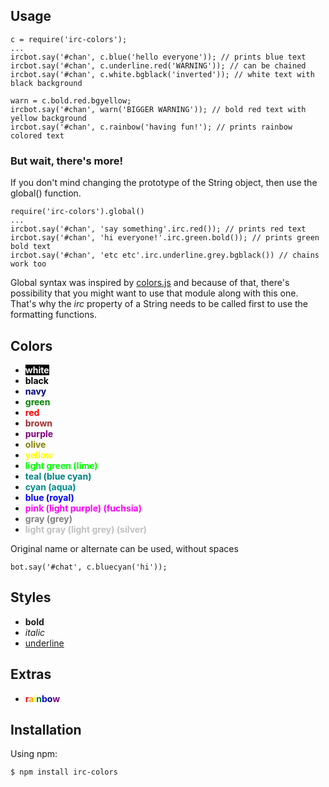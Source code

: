 Usage
------------------

    c = require('irc-colors');
    ...
    ircbot.say('#chan', c.blue('hello everyone')); // prints blue text
    ircbot.say('#chan', c.underline.red('WARNING')); // can be chained
    ircbot.say('#chan', c.white.bgblack('inverted')); // white text with black background
    
    warn = c.bold.red.bgyellow;
    ircbot.say('#chan', warn('BIGGER WARNING')); // bold red text with yellow background
    ircbot.say('#chan', c.rainbow('having fun!'); // prints rainbow colored text

### But wait, there's more!

If you don't mind changing the prototype of the String object, then use the global() function.

    require('irc-colors').global()
    ...
    ircbot.say('#chan', 'say something'.irc.red()); // prints red text
    ircbot.say('#chan', 'hi everyone!'.irc.green.bold()); // prints green bold text
    ircbot.say('#chan', 'etc etc'.irc.underline.grey.bgblack()) // chains work too

Global syntax was inspired by [colors.js](https://github.com/Marak/colors.js) and because of that, there's possibility that you might want to use that module along with this one. That's why the *irc* property of a String needs to be called first to use the formatting functions.


Colors
--------------
* <span style="color:white;background-color:black">**white**</span>
* <span style="color:black">**black**</span>
* <span style="color:navy">**navy**</span>
* <span style="color:green">**green**</span>
* <span style="color:red">**red**</span>
* <span style="color:brown">**brown**</span>
* <span style="color:purple">**purple**</span>
* <span style="color:olive">**olive**</span>
* <span style="color:yellow">**yellow**</span>
* <span style="color:lime">**light green (lime)**</span>
* <span style="color:teal">**teal (blue cyan)**</span>
* <span style="color:darkcyan">**cyan (aqua)**</span>
* <span style="color:blue">**blue (royal)**</span>
* <span style="color:fuchsia">**pink (light purple) (fuchsia)**</span>
* <span style="color:gray">**gray (grey)**</span>
* <span style="color:silver">**light gray (light grey) (silver)**</span>

Original name or alternate can be used, without spaces

    bot.say('#chat', c.bluecyan('hi'));


Styles
------------
* **bold**
* *italic*
* <u>underline</u>


Extras
-----------
* **<span style="color:red">r</span><span style="color:orange">a</span><span style="color:yellow">i</span><span style="color:green">n</span><span style="color:blue">b</span><span style="color:navy">o</span><span style="color:purple">w</span>**


Installation
------------
Using npm:

    $ npm install irc-colors

